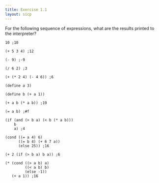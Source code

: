 ```yaml
---
title: Exercise 1.1
layout: sicp
---
```


For the following sequence of expressions, what are the results printed to the interpreter?

```racket
10 ;10

(+ 5 3 4) ;12

(- 9) ;-9

(/ 6 2) ;3

(+ (* 2 4) (- 4 6)) ;6

(define a 3)

(define b (+ a 1))

(+ a b (* a b)) ;19

(= a b) ;#f

(if (and (> b a) (< b (* a b)))
    b
    a) ;4

(cond ((= a 4) 6)
      ((= b 4) (+ 6 7 a))
      (else 25)) ;16

(+ 2 (if (> b a) b a)) ;6

(* (cond ((> a b) a)
         ((< a b) b)
         (else -1))
   (+ a 1)) ;16
```
